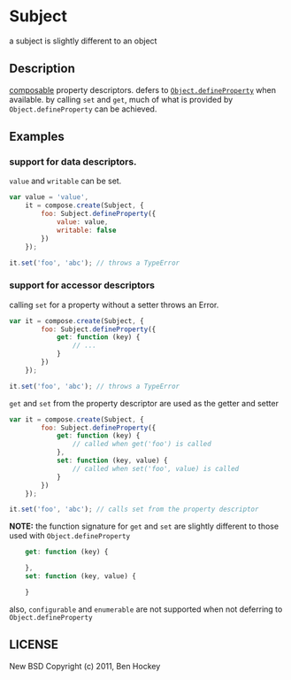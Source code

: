 # Subject
a subject is slightly different to an object

## Description
[composable](https://github.com/kriszyp/compose) property descriptors.
defers to [`Object.defineProperty`](https://developer.mozilla.org/en/JavaScript/Reference/Global_Objects/Object/defineProperty) when available.
by calling `set` and `get`, much of what is provided by `Object.defineProperty` can be achieved.

## Examples

### support for data descriptors.
`value` and `writable` can be set.

```js
var value = 'value',
	it = compose.create(Subject, {
		foo: Subject.defineProperty({
			value: value,
			writable: false
		})
	});

it.set('foo', 'abc'); // throws a TypeError
```

### support for accessor descriptors
calling `set` for a property without a setter throws an Error.

```js
var it = compose.create(Subject, {
		foo: Subject.defineProperty({
			get: function (key) {
				// ...
			}
		})
	});

it.set('foo', 'abc'); // throws a TypeError
```

`get` and `set` from the property descriptor are used as the getter and setter

```js
var it = compose.create(Subject, {
		foo: Subject.defineProperty({
			get: function (key) {
				// called when get('foo') is called
			},
			set: function (key, value) {
				// called when set('foo', value) is called
			}
		})
	});

it.set('foo', 'abc'); // calls set from the property descriptor
```

**NOTE:** the function signature for `get` and `set` are slightly different to those used with `Object.defineProperty`

```js
	get: function (key) {

	},
	set: function (key, value) {

	}
```
also, `configurable` and `enumerable` are not supported when not deferring to `Object.defineProperty`

## LICENSE
New BSD
Copyright (c) 2011, Ben Hockey
